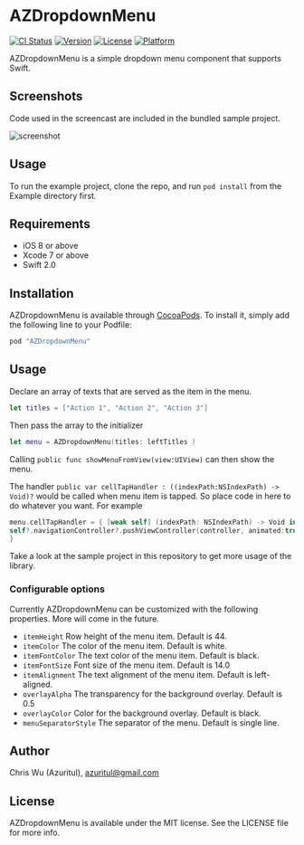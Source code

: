 # AZDropdownMenu

[![CI Status](http://img.shields.io/travis/Azuritul/AZDropdownMenu.svg?style=flat)](https://travis-ci.org/Azuritul/AZDropdownMenu)
[![Version](https://img.shields.io/cocoapods/v/AZDropdownMenu.svg?style=flat)](http://cocoapods.org/pods/AZDropdownMenu)
[![License](https://img.shields.io/cocoapods/l/AZDropdownMenu.svg?style=flat)](http://cocoapods.org/pods/AZDropdownMenu)
[![Platform](https://img.shields.io/cocoapods/p/AZDropdownMenu.svg?style=flat)](http://cocoapods.org/pods/AZDropdownMenu)

AZDropdownMenu is a simple dropdown menu component that supports Swift.

## Screenshots
Code used in the screencast are included in the bundled sample project.

![screenshot](https://cloud.githubusercontent.com/assets/879197/12143573/0654fec2-b4c5-11e5-80fd-d80f6b7df058.gif)

## Usage

To run the example project, clone the repo, and run `pod install` from the Example directory first.

## Requirements
- iOS 8 or above
- Xcode 7 or above
- Swift 2.0

## Installation

AZDropdownMenu is available through [CocoaPods](http://cocoapods.org). To install
it, simply add the following line to your Podfile:

```ruby
pod "AZDropdownMenu"
```

## Usage

Declare an array of texts that are served as the item in the menu.
```swift
let titles = ["Action 1", "Action 2", "Action 3"]

```
Then pass the array to the initializer
```swift
let menu = AZDropdownMenu(titles: leftTitles )
```
Calling `public func showMenuFromView(view:UIView)` can then show the menu.

The handler `public var cellTapHandler : ((indexPath:NSIndexPath) -> Void)?` would be called
when menu item is tapped. So place code in here to do whatever you want. For example

```swift
menu.cellTapHandler = { [weak self] (indexPath: NSIndexPath) -> Void in
self?.navigationController?.pushViewController(controller, animated:true)
}
```

Take a look at the sample project in this repository to get more usage of the library.

### Configurable options
Currently AZDropdownMenu can be customized with the following properties. More will come in the future.

- `itemHeight` Row height of the menu item. Default is 44.
- `itemColor` The color of the menu item. Default is white.
- `itemFontColor` The text color of the menu item. Default is black.
- `itemFontSize` Font size of the menu item. Default is 14.0
- `itemAlignment` The text alignment of the menu item. Default is left-aligned.
- `overlayAlpha` The transparency for the background overlay. Default is 0.5
- `overlayColor` Color for the background overlay. Default is black.
- `menuSeparatorStyle` The separator of the menu. Default is single line.


## Author

Chris Wu (Azuritul), azuritul@gmail.com

## License

AZDropdownMenu is available under the MIT license. See the LICENSE file for more info.

